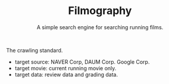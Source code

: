 <br>
<p align="center">
    <h1 align="center">Filmography</h1>
    <p align="center">A simple search engine for searching running films.</p>
</p>
<br>


The crawling standard.
  - target source: NAVER Corp, DAUM Corp. Google Corp.
  - target movie: current running movie only.
  - target data: review data and grading data.
